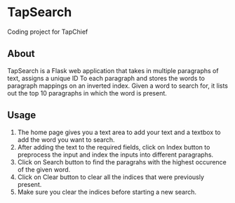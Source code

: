 # TapSearch
Coding project for TapChief

## About
TapSearch is a Flask web application that takes in multiple paragraphs of text, assigns a unique ID To each paragraph and stores the words to paragraph mappings on an inverted index.
Given a word to search for, it lists out the top 10 paragraphs in which the word is present.

## Usage
1. The home page gives you a text area to add your text and a textbox to add the word you want to search.
2. After adding the text to the required fields, click on Index button to preprocess the input and index the inputs into different paragraphs.
3. Click on Search button to find the paragrahs with the highest occurence of the given word.
4. Click on Clear button to clear all the indices that were previously present.
5. Make sure you clear the indices before starting a new search.
